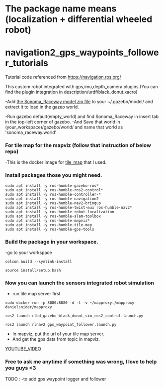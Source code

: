 # The package name means (localization + differential wheeled robot) 

# navigation2_gps_waypoints_follower_tutorials
Tutorial code referenced from https://navigation.ros.org/

This custom robot integrated with gps,imu,depth_camera plugins.(You can find the plugin integration in description/urdf/black_donut.xacro)

-Add [the Sonoma_Raceway model zip file](https://github.com/Htet-Wai-Yan-HWY/loc_diff/blob/main/Sonoma%20Raceway.zip) to your ~/.gazebo/model/ and extrect it to load in the gazeo world.

-Run gazebo default(empty_world) and find Sonoma_Raceway in insert tab in the top-left corner of gazebo.
-And Save that world in (your_workspace)/gazebo/world/      and name that world as 'sonoma_raceway.world'



### For tile map for the mapviz (follow that instruction of below repo) 

-This is the docker image for [tile_map](https://github.com/danielsnider/MapViz-Tile-Map-Google-Maps-Satellite) 
that I used.




### Install packages those you might need.

```
sudo apt install -y ros-humble-gazebo-ros* 
sudo apt install -y ros-humble-ros2-control*
sudo apt install -y ros-humble-controller-*
sudo apt install -y ros-humble-navigation2
sudo apt install -y ros-humble-nav2-bringup
sudo apt install -y ros-humble-twist-mux ros-humble-nav2*     
sudo apt install -y ros-humble-robot-localization
sudo apt install -y ros-humble-slam-toolbox
sudo apt install -y ros-humble-mapviz*
sudo apt install -y ros-humble-tile-map
sudo apt install -y ros-humble-gps-tools

```


### Build the package in your workspace.

-go to your workspace

```
colcon build --symlink-install
```

```
source install/setup.bash
```

### Now you can launch the sensors integrated robot simulation 

- run tile map server first

```
sudo docker run -p 8080:8080 -d -t -v ~/mapproxy:/mapproxy danielsnider/mapproxy
```

```
ros2 launch rlbd_gazebo black_donut_sim_ros2_control.launch.py
```


```
ros2 launch rlnav2 gps_waypoint_follower.launch.py
```

- In mapviz, put the url of your tile map server. 
- And get the gps data from topic in mapviz.


[YOUTUBE_VIDEO](https://www.youtube.com/watch?v=lSZ8QRvmXd8&t=50s)



### Free to ask me anytime if something was wrong, I love to help you guys <3


TODO : 
-to add gps waypoint logger and follower

